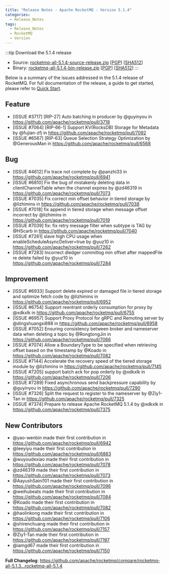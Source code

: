 ```yaml
---
title: "Release Notes - Apache RocketMQ - Version 5.1.4"
categories:
  - Release_Notes 
tags:
  - Release_Notes
  - RocketMQ
  - Version
---
```


:::tip    Download the 5.1.4 release
- Source: [rocketmq-all-5.1.4-source-release.zip](https://dist.apache.org/repos/dist/release/rocketmq/5.1.4/rocketmq-all-5.1.4-source-release.zip) [[PGP](https://dist.apache.org/repos/dist/release/rocketmq/5.1.4/rocketmq-all-5.1.4-source-release.zip.asc)] [[SHA512](https://dist.apache.org/repos/dist/release/rocketmq/5.1.4/rocketmq-all-5.1.4-source-release.zip.sha512)]
- Binary: [rocketmq-all-5.1.4-bin-release.zip](https://dist.apache.org/repos/dist/release/rocketmq/5.1.4/rocketmq-all-5.1.4-bin-release.zip) [[PGP](https://dist.apache.org/repos/dist/release/rocketmq/5.1.4/rocketmq-all-5.1.4-bin-release.zip.asc)] [[SHA512](https://dist.apache.org/repos/dist/release/rocketmq/5.1.4/rocketmq-all-5.1.4-bin-release.zip.sha512)]
  :::
<!--truncate-->

Below is a summary of the issues addressed in the 5.1.4 release of RocketMQ. For full documentation of the release, a guide to get started, please refer to <a href='/docs/quickStart/01quickstart/'>Quick Start</a>.

## Feature
* [ISSUE #3717] [RIP-27] Auto batching in producer by @guyinyou in https://github.com/apache/rocketmq/pull/3718
* [ISSUE #7064] [RIP-66-1] Support KV(RocksDB) Storage for Metadata by @fujian-zfj in https://github.com/apache/rocketmq/pull/7092
* [ISSUE #6567] [RIP-63] Queue Selection Strategy Optimization by @GenerousMan in https://github.com/apache/rocketmq/pull/6568

## Bug
* [ISSUE #4612] Fix trace not complete by @panzhi33 in https://github.com/apache/rocketmq/pull/6941
* [ISSUE #6810] Fix the bug of mistakenly deleting data in clientChannelTable when the channel expires by @zd46319 in https://github.com/apache/rocketmq/pull/7073
* [ISSUE #7035] Fix correct min offset behavior in tiered storage by @lizhimins in https://github.com/apache/rocketmq/pull/7038
* [ISSUE #7018] fix append in tiered storage when message offset incorrect by @lizhimins in https://github.com/apache/rocketmq/pull/7019
* [ISSUE #7039] fix: fix retry message filter when subtype is TAG by @HScarb in https://github.com/apache/rocketmq/pull/7040
* [ISSUE #7261] slave high CPU usage when enableScheduleAsyncDeliver=true by @yuz10 in https://github.com/apache/rocketmq/pull/7262
* [ISSUE #7283] Incorrect dledger commitlog min offset after mappedFile re delete failed by @yuz10 in https://github.com/apache/rocketmq/pull/7284

## Improvement
* [ISSUE #6933] Support delete expired or damaged file in tiered storage and optimize fetch code by @lizhimins in https://github.com/apache/rocketmq/pull/6952
* [ISSUE #6754] Support reentrant orderly consumption for proxy by @xdkxlk in https://github.com/apache/rocketmq/pull/6755
* [ISSUE #6957] Support Proxy Protocol for gRPC and Remoting server by @dingshuangxi888 in https://github.com/apache/rocketmq/pull/6958
* [ISSUE #7052] Ensuring consistency between broker and nameserver data when deleting a topic by @RongtongJin in https://github.com/apache/rocketmq/pull/7066
* [ISSUE #7074] Allow a BoundaryType to be specified when retrieving offset based on the timestamp by @Koado in https://github.com/apache/rocketmq/pull/7082
* [ISSUE #7144] Accelerate the recovery speed of the tiered storage module by @lizhimins in https://github.com/apache/rocketmq/pull/7145
* [ISSUE #7205] support batch ack for pop orderly by @xdkxlk in https://github.com/apache/rocketmq/pull/7206
* [ISSUE #7289] Fixed asynchronous send backpressure capability by @guyinyou in https://github.com/apache/rocketmq/pull/7290
* [ISSUE #7326] Split the request to register to the nameserver by @Ziy1-Tan in https://github.com/apache/rocketmq/pull/7325
* [ISSUE #7374] Prepare to release Apache RocketMQ 5.1.4 by @xdkxlk in https://github.com/apache/rocketmq/pull/7375

## New Contributors
* @yao-wenbin made their first contribution in https://github.com/apache/rocketmq/pull/6942
* @leeyiyu made their first contribution in https://github.com/apache/rocketmq/pull/6883
* @wuyoudexiao made their first contribution in https://github.com/apache/rocketmq/pull/7078
* @zd46319 made their first contribution in https://github.com/apache/rocketmq/pull/7073
* @AayushSaini101 made their first contribution in https://github.com/apache/rocketmq/pull/7096
* @weihubeats made their first contribution in https://github.com/apache/rocketmq/pull/7084
* @Koado made their first contribution in https://github.com/apache/rocketmq/pull/7082
* @haolinkong made their first contribution in https://github.com/apache/rocketmq/pull/7106
* @shirenchuang made their first contribution in https://github.com/apache/rocketmq/pull/7157
* @Ziy1-Tan made their first contribution in https://github.com/apache/rocketmq/pull/7197
* @iamgd67 made their first contribution in https://github.com/apache/rocketmq/pull/7150

**Full Changelog**: https://github.com/apache/rocketmq/compare/rocketmq-all-5.1.3...rocketmq-all-5.1.4